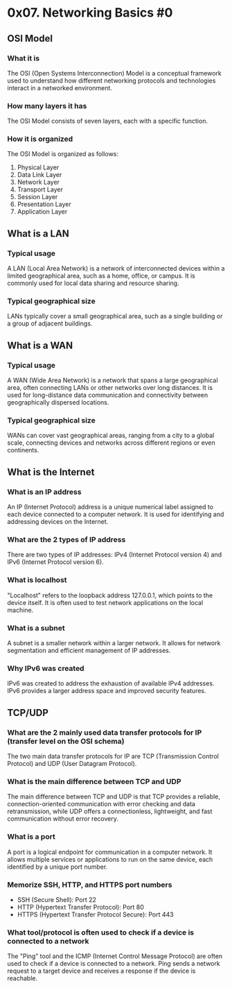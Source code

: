 # 0x07. Networking Basics #0

## OSI Model

### What it is
The OSI (Open Systems Interconnection) Model is a conceptual framework used to understand how different networking protocols and technologies interact in a networked environment.

### How many layers it has
The OSI Model consists of seven layers, each with a specific function.

### How it is organized
The OSI Model is organized as follows:
1. Physical Layer
2. Data Link Layer
3. Network Layer
4. Transport Layer
5. Session Layer
6. Presentation Layer
7. Application Layer

## What is a LAN

### Typical usage
A LAN (Local Area Network) is a network of interconnected devices within a limited geographical area, such as a home, office, or campus. It is commonly used for local data sharing and resource sharing.

### Typical geographical size
LANs typically cover a small geographical area, such as a single building or a group of adjacent buildings.

## What is a WAN

### Typical usage
A WAN (Wide Area Network) is a network that spans a large geographical area, often connecting LANs or other networks over long distances. It is used for long-distance data communication and connectivity between geographically dispersed locations.

### Typical geographical size
WANs can cover vast geographical areas, ranging from a city to a global scale, connecting devices and networks across different regions or even continents.

## What is the Internet

### What is an IP address
An IP (Internet Protocol) address is a unique numerical label assigned to each device connected to a computer network. It is used for identifying and addressing devices on the Internet.

### What are the 2 types of IP address
There are two types of IP addresses: IPv4 (Internet Protocol version 4) and IPv6 (Internet Protocol version 6).

### What is localhost
"Localhost" refers to the loopback address 127.0.0.1, which points to the device itself. It is often used to test network applications on the local machine.

### What is a subnet
A subnet is a smaller network within a larger network. It allows for network segmentation and efficient management of IP addresses.

### Why IPv6 was created
IPv6 was created to address the exhaustion of available IPv4 addresses. IPv6 provides a larger address space and improved security features.

## TCP/UDP

### What are the 2 mainly used data transfer protocols for IP (transfer level on the OSI schema)
The two main data transfer protocols for IP are TCP (Transmission Control Protocol) and UDP (User Datagram Protocol).

### What is the main difference between TCP and UDP
The main difference between TCP and UDP is that TCP provides a reliable, connection-oriented communication with error checking and data retransmission, while UDP offers a connectionless, lightweight, and fast communication without error recovery.

### What is a port
A port is a logical endpoint for communication in a computer network. It allows multiple services or applications to run on the same device, each identified by a unique port number.

### Memorize SSH, HTTP, and HTTPS port numbers
- SSH (Secure Shell): Port 22
- HTTP (Hypertext Transfer Protocol): Port 80
- HTTPS (Hypertext Transfer Protocol Secure): Port 443

### What tool/protocol is often used to check if a device is connected to a network
The "Ping" tool and the ICMP (Internet Control Message Protocol) are often used to check if a device is connected to a network. Ping sends a network request to a target device and receives a response if the device is reachable.

